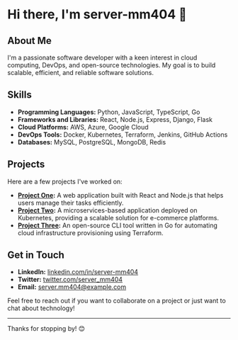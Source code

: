 # Hi there, I'm server-mm404 👋

## About Me
I'm a passionate software developer with a keen interest in cloud computing, DevOps, and open-source technologies. My goal is to build scalable, efficient, and reliable software solutions.

## Skills
- **Programming Languages:** Python, JavaScript, TypeScript, Go
- **Frameworks and Libraries:** React, Node.js, Express, Django, Flask
- **Cloud Platforms:** AWS, Azure, Google Cloud
- **DevOps Tools:** Docker, Kubernetes, Terraform, Jenkins, GitHub Actions
- **Databases:** MySQL, PostgreSQL, MongoDB, Redis

## Projects
Here are a few projects I've worked on:
- **[Project One](https://github.com/server-mm404/project-one):** A web application built with React and Node.js that helps users manage their tasks efficiently.
- **[Project Two](https://github.com/server-mm404/project-two):** A microservices-based application deployed on Kubernetes, providing a scalable solution for e-commerce platforms.
- **[Project Three](https://github.com/server-mm404/project-three):** An open-source CLI tool written in Go for automating cloud infrastructure provisioning using Terraform.

## Get in Touch
- **LinkedIn:** [linkedin.com/in/server-mm404](https://www.linkedin.com/in/server-mm404)
- **Twitter:** [twitter.com/server_mm404](https://twitter.com/server_mm404)
- **Email:** server.mm404@example.com

Feel free to reach out if you want to collaborate on a project or just want to chat about technology!

---

Thanks for stopping by! 😊
```` ▋
